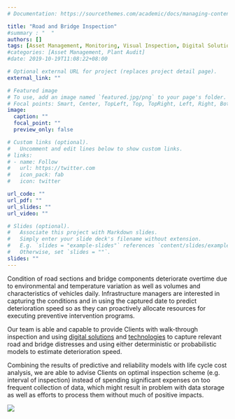 ```yaml
---
# Documentation: https://sourcethemes.com/academic/docs/managing-content/

title: "Road and Bridge Inspection"
#summary : "  "
authors: []
tags: [Asset Management, Monitoring, Visual Inspection, Digital Solutions]
#categories: [Asset Management, Plant Audit]
#date: 2019-10-19T11:08:22+08:00

# Optional external URL for project (replaces project detail page).
external_link: ""

# Featured image
# To use, add an image named `featured.jpg/png` to your page's folder.
# Focal points: Smart, Center, TopLeft, Top, TopRight, Left, Right, BottomLeft, Bottom, BottomRight.
image:
  caption: ""
  focal_point: ""
  preview_only: false

# Custom links (optional).
#   Uncomment and edit lines below to show custom links.
# links:
# - name: Follow
#   url: https://twitter.com
#   icon_pack: fab
#   icon: twitter

url_code: ""
url_pdf: ""
url_slides: ""
url_video: ""

# Slides (optional).
#   Associate this project with Markdown slides.
#   Simply enter your slide deck's filename without extension.
#   E.g. `slides = "example-slides"` references `content/slides/example-slides.md`.
#   Otherwise, set `slides = ""`.
slides: ""
---
```

Condition of road sections and bridge components deteriorate overtime due to environmental and temperature variation as well as volumes and characteristics of vehicles daily. Infrastructure managers are interested in capturing the conditions and in using the captured date to predict deterioration speed so as they can proactively allocate resources for executing preventive intervention programs.

Our team is able and capable to provide Clients with walk-through inspection and using [digital solutions](/business/datasolutions) and [technologies](/business/digitalmornitoring) to capture relevant road and bridge distresses and using either deterministic or probabilistic models to estimate deterioration speed.

Combining the results of predictive and reliability models with life cycle cost analysis, we are able to advise Clients on optimal inspection scheme (e.g. interval of inspection) instead of spending significant expenses on too frequent collection of data, which might result in problem with data storage as well as efforts to process them without much of positive impacts.

![](/images/auditing/gopro.png)



<!-- Back to [Services](/service) -->
